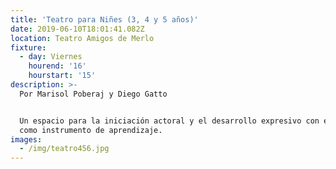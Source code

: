 ```yaml
---
title: 'Teatro para Niñes (3, 4 y 5 años)'
date: 2019-06-10T18:01:41.082Z
location: Teatro Amigos de Merlo
fixture:
  - day: Viernes
    hourend: '16'
    hourstart: '15'
description: >-
  Por Marisol Poberaj y Diego Gatto


  Un espacio para la iniciación actoral y el desarrollo expresivo con el juego
  como instrumento de aprendizaje.
images:
  - /img/teatro456.jpg
---
```


